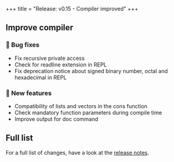 +++
title = "Release: v0.15 - Compiler improved"
+++

## Improve compiler

### 🐛  Bug fixes

* Fix recursive private access
* Check for readline extension in REPL 
* Fix deprecation notice about signed binary number, octal and hexadecimal in REPL

### 🥇  New features

* Compatibility of lists and vectors in the cons function
* Check mandatory function parameters during compile time
* Improve output for doc command

## Full list

For a full list of changes, have a look at the [release notes](https://github.com/phel-lang/phel-lang/releases/tag/v0.15.0).

